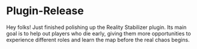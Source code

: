 # Plugin-Release
Hey folks! Just finished polishing up the Reality Stabilizer plugin. Its main goal is to help out players who die early, giving them more opportunities to experience different roles and learn the map before the real chaos begins.
